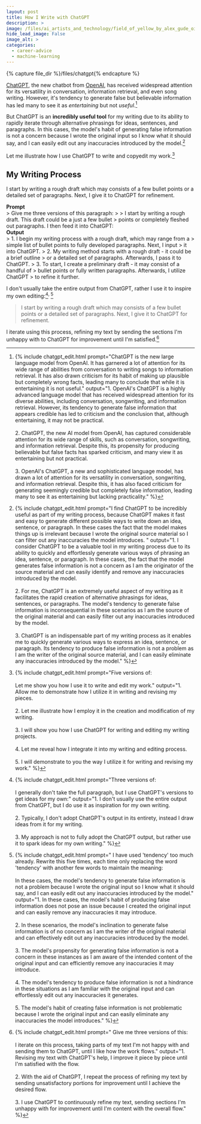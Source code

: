 ```yaml
---
layout: post
title: How I Write with ChatGPT
description: >
image: /files/ai_artists_and_technology/field_of_yellow_by_alex_gude_oil_painted_by_stable_diffusion.jpg
hide_lead_image: False
image_alt: >
categories: 
  - career-advice
  - machine-learning
---
```


{% capture file_dir %}/files/chatgpt{% endcapture %}

[ChatGPT][chatgpt], the new chatbot from [OpenAI][oai], has received
widespread attention for its versatility in conversation, information
retrieval, and even song writing. However, it's tendency to generate false but
believable information has led many to see it as _entertaining_ but not
_useful_.[^edit_1]

[chatgpt]: https://en.wikipedia.org/wiki/ChatGPT
[oai]: https://en.wikipedia.org/wiki/OpenAI

But ChatGPT is an **incredibly useful tool** for my writing due to its ability
to rapidly iterate through alternative phrasings for ideas, sentences, and
paragraphs. In this cases, the model's habit of generating false information
is not a concern because I wrote the original input so I know what it should
say, and I can easily edit out any inaccuracies introduced by the
model.[^edit_2]

Let me illustrate how I use ChatGPT to write and copyedit my work.[^edit_3]

## My Writing Process

I start by writing a rough draft which may consists of a few bullet points or
a detailed set of paragraphs. Next, I give it to ChatGPT for refinement.

<div class="chatgpt-prompt">
<strong>Prompt</strong>
<div class="chatgpt-prompt-only" markdown="1">
> Give me three versions of this paragraph: 
>
> I start by writing a rough draft. This draft could be a just a few bullet
> points or completely fleshed out paragraphs. I then feed it into ChatGPT:
</div>
</div>

<div class="chatgpt-output">
<strong>Output</strong>
<div class="chatgpt-output-only" markdown="1">
> 1. I begin my writing process with a rough draft, which may range from a
>    simple list of bullet points to fully developed paragraphs. Next, I input
>    it into ChatGPT.
> 2. My writing method starts with a rough draft - it could be a brief outline
>    or a detailed set of paragraphs. Afterwards, I pass it to ChatGPT.
> 3. To start, I create a preliminary draft - it may consist of a handful of
>    bullet points or fully written paragraphs. Afterwards, I utilize ChatGPT
>    to refine it further.
</div>
</div>

I don't usually take the entire output from ChatGPT, rather I use it to
inspire my own editing:[^edit_4]<sup>, </sup>[^edit_5]

> I start by writing a rough draft which may consists of a few bullet points
> or a detailed set of paragraphs. Next, I give it to ChatGPT for refinement.

I iterate using this process, refining my text by sending the sections I'm
unhappy with to ChatGPT for improvement until I'm satisfied.[^edit_6]


[^edit_1]: {% include chatgpt_edit.html prompt="ChatGPT is the new large language model from OpenAI. It has garnered a lot of attention for its wide range of abilities from conversation to writing songs to information retrieval. It has also drawn criticism for its habit of making up plausible but completely wrong facts, leading many to conclude that while it is entertaining it is not useful." output="1. OpenAI's ChatGPT is a highly advanced language model that has received widespread attention for its diverse abilities, including conversation, songwriting, and information retrieval. However, its tendency to generate false information that appears credible has led to criticism and the conclusion that, although entertaining, it may not be practical.<br><br>2. ChatGPT, the new AI model from OpenAI, has captured considerable attention for its wide range of skills, such as conversation, songwriting, and information retrieval. Despite this, its propensity for producing believable but false facts has sparked criticism, and many view it as entertaining but not practical.<br><br>3. OpenAI's ChatGPT, a new and sophisticated language model, has drawn a lot of attention for its versatility in conversation, songwriting, and information retrieval. Despite this, it has also faced criticism for generating seemingly credible but completely false information, leading many to see it as entertaining but lacking practicality." %}

[^edit_2]: {% include chatgpt_edit.html prompt="I find ChatGPT to be incredibly useful as part of my writing process, because ChatGPT makes it fast and easy to generate different possible ways to write down an idea, sentence, or paragraph. In these cases the fact that the model makes things up is irrelevant because I wrote the original source material so I can filter out any inaccuracies the model introduces. " output="1. I consider ChatGPT to be a valuable tool in my writing process due to its ability to quickly and effortlessly generate various ways of phrasing an idea, sentence, or paragraph. In these cases, the fact that the model generates false information is not a concern as I am the originator of the source material and can easily identify and remove any inaccuracies introduced by the model.<br><br>2. For me, ChatGPT is an extremely useful aspect of my writing as it facilitates the rapid creation of alternative phrasings for ideas, sentences, or paragraphs. The model's tendency to generate false information is inconsequential in these scenarios as I am the source of the original material and can easily filter out any inaccuracies introduced by the model.<br><br>3. ChatGPT is an indispensable part of my writing process as it enables me to quickly generate various ways to express an idea, sentence, or paragraph. Its tendency to produce false information is not a problem as I am the writer of the original source material, and I can easily eliminate any inaccuracies introduced by the model." %}

[^edit_3]: {% include chatgpt_edit.html prompt="Five versions of:<br><br>Let me show you how I use it to write and edit my work." output="1. Allow me to demonstrate how I utilize it in writing and revising my pieces.<br><br>2. Let me illustrate how I employ it in the creation and modification of my writing.<br><br>3. I will show you how I use ChatGPT for writing and editing my writing projects.<br><br>4. Let me reveal how I integrate it into my writing and editing process.<br><br>5. I will demonstrate to you the way I utilize it for writing and revising my work." %}

[^edit_4]: {% include chatgpt_edit.html prompt="Three versions of:<br><br>I generally don't take the full paragraph, but I use ChatGPT's versions to get ideas for my own:" output="1. I don't usually use the entire output from ChatGPT, but I do use it as inspiration for my own writing.<br><br>2. Typically, I don't adopt ChatGPT's output in its entirety, instead I draw ideas from it for my writing.<br><br>3. My approach is not to fully adopt the ChatGPT output, but rather use it to spark ideas for my own writing." %}

[^edit_5]: {% include chatgpt_edit.html prompt=" I have used 'tendency' too much already. Rewrite this five times, each time only replacing the word 'tendency' with another few words to maintain the meaning:<br><br>In these cases, the model's tendency to generate false information is not a problem because I wrote the original input so I know what it should say, and I can easily edit out any inaccuracies introduced by the model." output="1. In these cases, the model's habit of producing false information does not pose an issue because I created the original input and can easily remove any inaccuracies it may introduce.<br><br>2. In these scenarios, the model's inclination to generate false information is of no concern as I am the writer of the original material and can effectively edit out any inaccuracies introduced by the model.<br><br>3. The model's propensity for generating false information is not a concern in these instances as I am aware of the intended content of the original input and can efficiently remove any inaccuracies it may introduce.<br><br>4. The model's tendency to produce false information is not a hindrance in these situations as I am familiar with the original input and can effortlessly edit out any inaccuracies it generates.<br><br>5. The model's habit of creating false information is not problematic because I wrote the original input and can easily eliminate any inaccuracies the model introduces." %}

[^edit_6]: {% include chatgpt_edit.html prompt=" Give me three versions of this:<br><br> I iterate on this process, taking parts of my text I'm not happy with and sending them to ChatGPT, until I like how the work flows." output="1. Revising my text with ChatGPT's help, I improve it piece by piece until I'm satisfied with the flow.<br><br>2. With the aid of ChatGPT, I repeat the process of refining my text by sending unsatisfactory portions for improvement until I achieve the desired flow.<br><br>3. I use ChatGPT to continuously refine my text, sending sections I'm unhappy with for improvement until I'm content with the overall flow." %}

